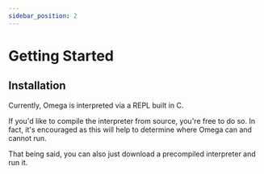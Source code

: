 ```yaml
---
sidebar_position: 2
---
```


# Getting Started

## Installation

Currently, Omega is interpreted via a REPL built in C.

If you'd like to compile the interpreter from source, you're free to do so. In fact, it's encouraged as this will help to determine where Omega can and cannot run.

That being said, you can also just download a precompiled interpreter and run it.
